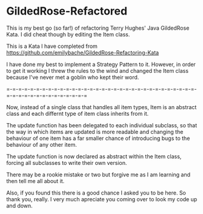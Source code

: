 # GildedRose-Refactored
This is my best go (so far!) of refactoring Terry Hughes' Java GildedRose Kata. I did cheat though by editing the Item class.


This is a Kata I have completed from https://github.com/emilybache/GildedRose-Refactoring-Kata

I have done my best to implement a Strategy Pattern to it. However, in order to get it working I threw the rules to the wind and changed the Item class because I've never met a goblin who kept their word.

=-=-=-=-=-=-=-=-=-=-=-=-=-=-=-=-=-=-=-=-=-=-=-=-=-=-=-=-=-=-=-=-=-=-=-=-=-=-=-=-=-=-=-=-=-=

Now, instead of a single class that handles all item types, Item is an abstract class and each differnt type of item class inherits from it.

The update function has been delegated to each individual subclass, so that the way in which items are updated is more readable and changing the behaviour of one item has a far smaller chance of introducing bugs to the behaviour of any other item.

The update function is now declared as abstract within the Item class, forcing all subclasses to write their own version.


There may be a rookie mistake or two but forgive me as I am learning and then tell me all about it.

Also, if you found this there is a good chance I asked you to be here. So thank you, really. I very much apreciate you coming over to look my code up and down.
